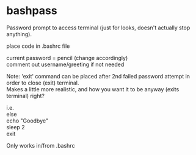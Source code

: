 # bashpass
Password prompt to access terminal (just for looks, doesn't actually stop anything).  

place code in .bashrc file    

current password = pencil (change accordingly)  
comment out username/greeting if not needed



Note: 'exit' command can be placed after 2nd failed password attempt in order to close (exit) terminal.  
Makes a little more realistic, and how you want it to be anyway (exits terminal) right?  

i.e.      
else  
echo "Goodbye"  
sleep 2  
exit  

Only works in/from .bashrc  
